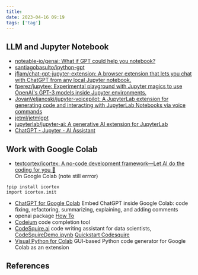 ```yaml
---
title: 
date: 2023-04-16 09:19
tags: ['tag']
---
```


## LLM and Jupyter Notebook

- [noteable-io/genai: What if GPT could help you notebook?](https://github.com/noteable-io/genai)
- [santiagobasulto/ipython-gpt](https://github.com/santiagobasulto/ipython-gpt)
- [jflam/chat-gpt-jupyter-extension: A browser extension that lets you chat with ChatGPT from any local Jupyter notebook.](https://github.com/jflam/chat-gpt-jupyter-extension)
- [fperez/jupytee: Experimental playground with Jupyter magics to use OpenAI's GPT-3 models inside Jupyter environments.](https://github.com/fperez/jupytee)
- [JovanVeljanoski/jupyter-voicepilot: A JupyterLab extension for generating code and interacting with JupyterLab Notebooks via voice commands](https://github.com/JovanVeljanoski/jupyter-voicepilot)
- [jetml/jetmlgpt](https://github.com/jetml/jetmlgpt)
- [jupyterlab/jupyter-ai: A generative AI extension for JupyterLab](https://github.com/jupyterlab/jupyter-ai)
- [ChatGPT - Jupyter - AI Assistant](https://chrome.google.com/webstore/detail/chatgpt-jupyter-ai-assist/dlipncbkjmjjdpgcnodkbdobkadiejll)

## Work with Google Colab

- [textcortex/icortex: A no-code development framework—Let AI do the coding for you 🦾](https://github.com/textcortex/icortex)  
On Google Colab (note still errror)

```
!pip install icortex
import icortex.init
```

- [ChatGPT for Google Colab](https://chrome.google.com/webstore/detail/chatgpt-for-google-colab/dfhfeifekpgapdlhfakecbbinnnfoohh) Embed ChatGPT inside Google Colab: code fixing, refactoring, summarizing, explaining, and adding comments
- openai package [How To](https://pub.towardsai.net/how-to-use-chatgpt-api-for-direct-interaction-from-colab-or-databricks-39969a0ead5f)
- [Codeium](https://chrome.google.com/webstore/detail/codeium/hobjkcpmjhlegmobgonaagepfckjkceh) code completion tool
- [CodeSquire.ai](https://chrome.google.com/webstore/detail/codesquireai/ikldibchjbalnngafojhlnbddkehoooc) code writing assistant for data scientists, [CodeSquireDemo.ipynb](https://colab.research.google.com/drive/13Fjo6K2TU7apG9l6ruxkl2NkeA3s7OkW) [Quickstart Codesquire](https://app.codesquire.ai/#tutorials)
- [Visual Python for Colab](https://chrome.google.com/webstore/detail/visual-python-for-colab/ccmkpknjfagaldcgidgcipbpdipfopob) GUI-based Python code generator for Google Colab as an extension

## References
